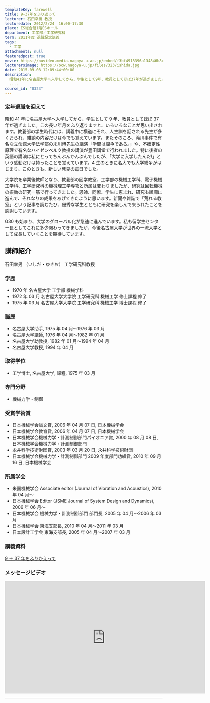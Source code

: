 ```yaml
---
templateKey: farewell
title: 9+37年をふり返って
lecturer: 石田幸男 教授
lecturedate: 2012/2/24  16:00-17:30
place: ES総合館1階ESホール
department: 工学部／工学研究科
term: 2011年度 退職記念講義
tags:
  - 工学
attachments: null
featuredpost: true
movie: https://nuvideo.media.nagoya-u.ac.jp/embed/f3bf4918396a134846b8c64a0fd5a577693cf0e4
lecturersimage: https://ocw.nagoya-u.jp/files/323/ishida.jpg
date: 2015-09-08 12:09:44+00:00
description:
  昭和41年に名古屋大学へ入学してから、学生として9年、教員としてほぼ37年が過ぎました。この長い年月をふり返りますと、いろいろなことが思い出されます。教養部の学生時代には、講義中に横道にそれ、人生訓を話される先生が多くおられ、雑談の内容だけは今でも覚えています。またそのころ、滝川事件で有名な立命館大学法学部の末川博先生の講演「学問は闘争である。」や、不確定性原理で有名なハイゼンベルク教授の講演
  ....
course_id: "0323"
---
```


### 定年退職を迎えて

昭和 41 年に名古屋大学へ入学してから、学生として 9 年、教員としてほぼ 37 年が過ぎました。この長い年月をふり返りますと、いろいろなことが思い出されます。教養部の学生時代には、講義中に横道にそれ、人生訓を話される先生が多くおられ、雑談の内容だけは今でも覚えています。またそのころ、滝川事件で有名な立命館大学法学部の末川博先生の講演「学問は闘争である。」や、不確定性原理で有名なハイゼンベルク教授の講演が豊田講堂で行われました。特に後者の英語の講演は私にとってちんぷんかんぷんでしたが、「大学に入学したんだ!」という感動だけは持ったことを覚えています。4 生のときに名大でも大学紛争がはじまり、このときも、新しい発見の毎日でした。

大学院を卒業後教師となり、教養部の図学教室、工学部の機械工学科、電子機械工学科、工学研究科の機械理工学専攻と所属は変わりましたが、研究は回転機械の振動の研究一筋で行ってきました。恩師、同僚、学生に恵まれ、研究も順調に進んで、それなりの成果をあげてきたように思います。新聞や雑誌で「荒れる教室」という記事を読むたび、優秀な学生とともに研究を楽しんで来られたことを感謝しています。

G30 も始まり、大学のグローバル化が急速に進んでいます。私も留学生センター長としてこれに多少関わってきましたが、今後名古屋大学が世界の一流大学として成長していくことを期待しています。

## 講師紹介

石田幸男 （いしだ・ゆきお） 工学研究科教授

### 学歴

- 1970 年 名古屋大学 工学部 機械学科
- 1972 年 03 月 名古屋大学大学院 工学研究科 機械工学 修士課程 修了
- 1975 年 03 月 名古屋大学大学院 工学研究科 機械工学 博士課程 修了 </ul>

### 職歴

- 名古屋大学助手, 1975 年 04 月〜1976 年 03 月
- 名古屋大学講師, 1976 年 04 月〜1982 年 01 月
- 名古屋大学助教授, 1982 年 01 月〜1994 年 04 月
- 名古屋大学教授, 1994 年 04 月 </ul>

### 取得学位

- 工学博士, 名古屋大学, 課程, 1975 年 03 月 </ul>

### 専門分野

- 機械力学・制御 </ul>

### 受賞学術賞

- 日本機械学会論文賞, 2006 年 04 月 07 日, 日本機械学会
- 日本機械学会教育賞, 2006 年 04 月 07 日, 日本機械学会
- 日本機械学会機械力学・計測制御部門パイオニア賞, 2000 年 08 月 08 日, 日本機械学会機械力学・計測制御部門
- 永井科学技術財団賞, 2003 年 03 月 20 日, 永井科学技術財団
- 日本機械学会機械力学・計測制御部門 2009 年度部門功績賞, 2010 年 09 月 16 日, 日本機械学会 </ul>

### 所属学会

- 米国機械学会 Associate editor (Journal of Vibration and Acoustics), 2010 年 04 月〜
- 日本機械学会 Editor (JSME Journal of System Design and Dynamics), 2006 年 06 月〜
- 日本機械学会 機械力学・計測制御部門 部門長, 2005 年 04 月〜2006 年 03 月
- 日本機械学会 東海支部長, 2010 年 04 月〜2011 年 03 月
- 日本設計工学会 東海支部長, 2005 年 04 月〜2007 年 03 月 </ul>

### 講義資料

[9 ＋ 37 年をふりかえって](https://ocw.nagoya-u.jp/files/323/new_H23ishida_lastlecture_kai.pdf)

### メッセージビデオ

<iframe src="https://nuvideo.media.nagoya-u.ac.jp/embed/a798dcd85c22db5fce2f85afcbfe85c3c902e155" width="640" height="360"
frameborder="0" allowfullscreen></iframe>

---
